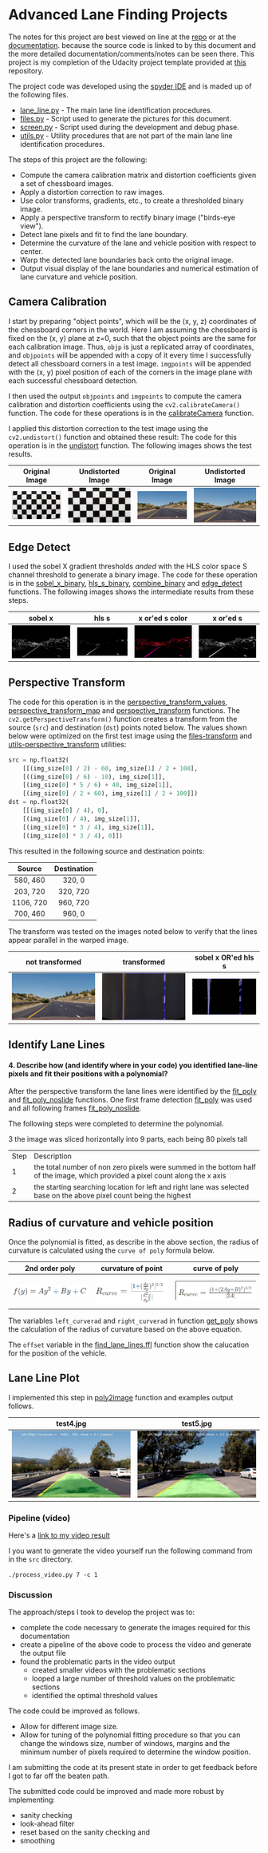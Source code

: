# Advanced Lane Finding Projects

The notes for this project are best viewed on line at the
[repo](https://github.com/carltonwin8/CarND-Advanced-Lane-Lines)
or at the
[documentation](https://github.com/carltonwin8/CarND-Advanced-Lane-Lines).
because the source code is linked to by this document and the more
detailed documentation/comments/notes can be seen there.
This project is my completion of the Udacity project template provided at
[this](https://github.com/udacity/CarND-Advanced-Lane-Lines)
repository.

The project code was developed using the
[spyder IDE](https://pythonhosted.org/spyder/)
and is maded up of the following files.

  - [lane_line.py](http://carltonwin8.github.io/CarND-Advanced-Lane-Lines/_modules/lane_line.html) -
    The main lane line identification procedures.
  - [files.py](http://carltonwin8.github.io/CarND-Advanced-Lane-Lines/_modules/files.html) -
    Script used to generate the pictures for this document.
  - [screen.py](http://carltonwin8.github.io/CarND-Advanced-Lane-Lines/_modules/screen.html) -
    Script used during the development and debug phase.
  - [utils.py](http://carltonwin8.github.io/CarND-Advanced-Lane-Lines/_modules/utils.html) -
    Utility procedures that are not part of the main lane line identification procedures.


The steps of this project are the following:

* Compute the camera calibration matrix and distortion coefficients given a set of chessboard images.
* Apply a distortion correction to raw images.
* Use color transforms, gradients, etc., to create a thresholded binary image.
* Apply a perspective transform to rectify binary image ("birds-eye view").
* Detect lane pixels and fit to find the lane boundary.
* Determine the curvature of the lane and vehicle position with respect to center.
* Warp the detected lane boundaries back onto the original image.
* Output visual display of the lane boundaries and numerical estimation of lane curvature and vehicle position.

## Camera Calibration

I start by preparing "object points", which will be the (x, y, z) coordinates of
the chessboard corners in the world. Here I am assuming the chessboard is fixed
on the (x, y) plane at z=0, such that the object points are the same for each
calibration image. Thus, `objp` is just a replicated array of coordinates, and
`objpoints` will be appended with a copy of it every time I successfully detect
all chessboard corners in a test image. `imgpoints` will be appended with the
(x, y) pixel position of each of the corners in the image plane with each
successful chessboard detection.

I then used the output `objpoints` and `imgpoints` to compute the camera
calibration and distortion coefficients using the `cv2.calibrateCamera()`
function.
The code for these operations is in the
[calibrateCamera](http://carltonwin8.github.io/CarND-Advanced-Lane-Lines/_modules/lane_line.html#calibrate)
function.

I applied this distortion correction to the test image using the
`cv2.undistort()` function and obtained these result:
The code for this operation is in the
[undistort](http://carltonwin8.github.io/CarND-Advanced-Lane-Lines/_modules/lane_line.html#undistort)
function.
The following images shows the test results.

| Original Image | Undistorted Image | Original Image | Undistorted Image
|:---:|:---:|:---:|:---:|
| ![](camera_cal/calibration1.jpg) | ![](output_images/calibration1_undist.jpg) | ![](test_images/straight_lines1.jpg) | ![](output_images/straight_lines1_undist.jpg) |

## Edge Detect

I used the sobel X gradient thresholds _anded_ with the HLS color space S
channel threshold to generate a binary image.
The code for these operation is in the
[sobel_x_binary](http://carltonwin8.github.io/CarND-Advanced-Lane-Lines/_modules/lane_line.html#sobel_x_binary),
[hls_s_binary](http://carltonwin8.github.io/CarND-Advanced-Lane-Lines/_modules/lane_line.html#hls_s_binary),
[combine_binary](http://carltonwin8.github.io/CarND-Advanced-Lane-Lines/_modules/lane_line.html#combine_binary) and
[edge_detect](http://carltonwin8.github.io/CarND-Advanced-Lane-Lines/_modules/lane_line.html#edge_detect)
functions.
The following images shows the intermediate results from these steps.

| sobel x | hls s | x or'ed s color | x or'ed s
|:---:|:---:|:---:|:---:|
| ![](output_images/straight_lines1_sobel_x.jpg) | ![](output_images/straight_lines1_hls_s.jpg) | ![](output_images/straight_lines1_sxs_c.jpg) | ![](output_images/straight_lines1_sxs.jpg) |

## Perspective Transform

The code for this operation is in the
[perspective_transform_values](http://carltonwin8.github.io/CarND-Advanced-Lane-Lines/_modules/lane_line.html#perspective_transform_values),
[perspective_transform_map](http://carltonwin8.github.io/CarND-Advanced-Lane-Lines/_modules/lane_line.html#hperspective_transform_map) and
[perspective_transform](http://carltonwin8.github.io/CarND-Advanced-Lane-Lines/_modules/lane_line.html#perspective_transform)
functions.
The `cv2.getPerspectiveTransform()` function creates a transform from the
source (`src`) and destination (`dst`) points noted below.
The values shown below were optimized on the first test image using the
[files-transform](http://carltonwin8.github.io/CarND-Advanced-Lane-Lines/_modules/files.html#transform) and
[utils-perspective_transform](http://carltonwin8.github.io/CarND-Advanced-Lane-Lines/_modules/utils.html#perspective_transform)
utilities:
```python
src = np.float32(
    [[(img_size[0] / 2) - 60, img_size[1] / 2 + 100],
    [((img_size[0] / 6) - 10), img_size[1]],
    [(img_size[0] * 5 / 6) + 40, img_size[1]],
    [(img_size[0] / 2 + 60), img_size[1] / 2 + 100]])
dst = np.float32(
    [[(img_size[0] / 4), 0],
    [(img_size[0] / 4), img_size[1]],
    [(img_size[0] * 3 / 4), img_size[1]],
    [(img_size[0] * 3 / 4), 0]])

```
This resulted in the following source and destination points:

| Source        | Destination   |
|:-------------:|:-------------:|
| 580, 460      | 320, 0        |
| 203, 720      | 320, 720      |
| 1106, 720     | 960, 720      |
| 700, 460      | 960, 0        |

The transform was tested on the images noted below to verify that the lines appear parallel in the warped image.

| not transformed | transformed | sobel x OR'ed hls s
|:---:|:---:|:---:|
| ![](test_images/straight_lines1.jpg) | ![](output_images/straight_lines1_trans.jpg) | ![](output_images/straight_lines1_sxs_trans.jpg) |

## Identify Lane Lines
#### 4. Describe how (and identify where in your code) you identified lane-line pixels and fit their positions with a polynomial?

After the perspective transform the lane lines were identified by the
[fit_poly](http://carltonwin8.github.io/CarND-Advanced-Lane-Lines/_modules/line_line.html#fit_poly) and
[fit_poly_noslide](http://carltonwin8.github.io/CarND-Advanced-Lane-Lines/_modules/line_line.html#fit_poly_noslide)
functions.
One first frame detection
[fit_poly](http://carltonwin8.github.io/CarND-Advanced-Lane-Lines/_modules/line_line.html#fit_poly)
was used and all following frames
[fit_poly_noslide](http://carltonwin8.github.io/CarND-Advanced-Lane-Lines/_modules/line_line.html#fit_poly_noslide).

The following steps were completed to determine the polynomial.

<table>
<tr><td>Step</td><td>Description</td></tr>
<tr><td>1</td><td>
the total number of non zero pixels were summed in the bottom half of the image,
which provided a pixel count along the x axis
</td></tr>
<tr><td>2</td><td>
the starting searching location for left and right lane was selected base on the
above pixel count being the highest
</td>3</tr>
the image was sliced horizontally into 9 parts, each being 80 pixels tall
</td></tr>
</table>

## Radius of curvature and vehicle position

Once the polynomial is fitted, as describe in the above section,
the radius of curvature is calculated using the
`curve of poly` formula below.

| 2nd order poly | curvature of point | curve of poly |
|:---:|:---:|:---:|
| ![](output_images/secondOrder.png) | ![](output_images/curvature_general.png ) | ![](output_images/curvature_secondOrder.png) |

The variables `left_curverad` and `right_curverad` in function
[get_poly](http://carltonwin8.github.io/CarND-Advanced-Lane-Lines/_modules/line_line.html#get_poly)
shows the calculation of the radius of curvature based on the above equation.

The `offset` variable in the
[find_lane_lines.ffl](http://carltonwin8.github.io/CarND-Advanced-Lane-Lines/_modules/line_line.html#find_lane_lines.ffl)
function show the calucation for the position of the vehicle.

## Lane Line Plot

I implemented this step in
[poly2image](http://carltonwin8.github.io/CarND-Advanced-Lane-Lines/_modules/line_line.html#poly2image)
function and examples output follows.

| test4.jpg | test5.jpg |
|:---:|:---:|
| ![](output_images/test4.jpg) | ![](output_images/test5.jpg) |

### Pipeline (video)

Here's a [link to my video result](https://youtu.be/QwIH1pBiFEM)

I you want to generate the video yourself run the following command from in the `src` directory.
```
./process_video.py 7 -c 1
```

### Discussion

The approach/steps I took to develop the project was to:
  - complete the code necessary to generate the images required for this documentation
  - create a pipeline of the above code to process the video and generate the output file
  - found the problematic parts in the video output
    - created smaller videos with the problematic sections
    - looped a large number of threshold values on the problematic sections
    - identified the optimal threshold values

The code could be improved as follows.
  - Allow for different image size.
  - Allow for tuning of the polynomial fitting procedure so that you can change the windows size,
      number of windows, margins and the minimum number of pixels required to determine the window position.

I am submitting the code at its present state in order to get feedback
before I got to far off the beaten path.

The submitted code could be improved and made more robust by implementing:
 - sanity checking
 - look-ahead filter
 - reset based on the sanity checking and
 - smoothing
